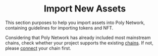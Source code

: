 <h1 align="center">Import New Assets</h1>

This section purposes to help you import assets into Poly Network, containing guidelines for importing tokens and NFT.

Considering that Poly Network has already included most mainstream chains, check whether your project supports the 
existing [chains](../../Core_Smart_Contract/Chain_ID/Chain_ID.md). If not, please [connect](../../new_chain/readme.md) your chain first. 

